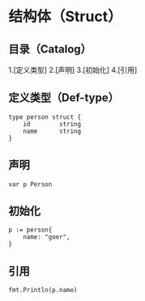# 结构体（Struct）
## 目录（Catalog）
1.[定义类型]
2.[声明]
3.[初始化]
4.[引用]
## 定义类型（Def-type）
```
type person struct {
	id        string
	name      string
}
```
## 声明
```
var p Person
```
## 初始化
```
p := person{
	name: "goer",
}
```
## 引用
```
fmt.Println(p.name)
```
